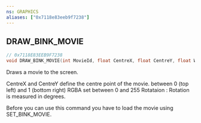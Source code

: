 ```yaml
---
ns: GRAPHICS
aliases: ["0x7118e83eeb9f7238"]
---
```

## DRAW_BINK_MOVIE

```c
// 0x7118E83EEB9F7238
void DRAW_BINK_MOVIE(int MovieId, float CentreX, float CentreY, float Width, float Height, float Rotation, int R, int G, int B, int A);
```

Draws a movie to the screen.

CentreX and CentreY define the centre point of the movie. between 0 (top left) and 1 (bottom right) RGBA set between 0 and 255 Rotataion : Rotation is measured in degrees.

Before you can use this command you have to load the movie using SET_BINK_MOVIE.

